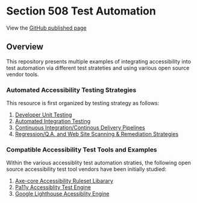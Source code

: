 # Section 508 Test Automation

View the [GitHub published page](https://akingkci.github.io/Playbook-Automation/)


## Overview
This repository presents multiple examples of integrating accessibility into test automation via different test strateties and using various open source vendor tools.

### Automated Accessibility Testing Strategies
This resource is first organized by testing strategy as follows:  

  1. [Developer Unit Testing](https:// )
  2. [Automated Integration Testing]( )
  3. [Continuous Integration/Continous Delivery Pipelines](https:// )
  4. [Regression/Q.A. and Web Site Scanning & Remediation Strategies](https:// )  

### Compatible Accessibility Test Tools and Examples
Within the various accessiblity test automation straties, the following open source accessibility test tool vendors have been initially studied:  

  1. [Axe-core Accessibility Ruleset Libarary](https://)
  2. [Pa11y Accessiblity Test Engine](https:// )
  3. [Google Lighthouse Acessiblity Engine](https://)
 
